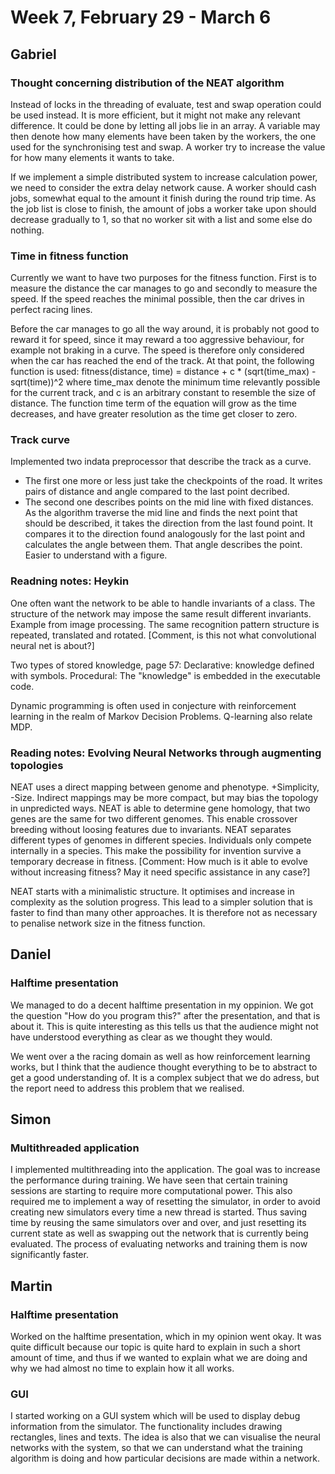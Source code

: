 # Week 7, February 29 - March 6


## Gabriel

### Thought concerning distribution of the NEAT algorithm
Instead of locks in the threading of evaluate, test and swap operation could be used instead. It is more efficient, but it might not make any relevant difference. It could be done by letting all jobs lie in an array. A variable may then denote how many elements have been taken by the workers, the one used for the synchronising test and swap. A worker try to increase the value for how many elements it wants to take.

If we implement a simple distributed system to increase calculation power, we need to consider the extra delay network cause. A worker should cash jobs, somewhat equal to the amount it finish during the round trip time. As the job list is close to finish, the amount of jobs a worker take upon should decrease gradually to 1, so that no worker sit with a list and some else do nothing. 


### Time in fitness function
Currently we want to have two purposes for the fitness function. First is to measure the distance the car manages to go and secondly to measure the speed. If the speed reaches the minimal possible, then the car drives in perfect racing lines.

Before the car manages to go all the way around, it is probably not good to reward it for speed, since it may reward a too aggressive behaviour, for example not braking in a curve. The speed is therefore only considered when the car has reached the end of the track. At that point, the following function is used:
fitness(distance, time) = distance + c * (sqrt(time_max) - sqrt(time))^2
where time_max denote the minimum time relevantly possible for the current track, and c is an arbitrary constant to resemble the size of distance. The function time term of the equation will grow as the time decreases, and have greater resolution as the time get closer to zero.


### Track curve
Implemented two indata preprocessor that describe the track as a curve. 
 - The first one more or less just take the checkpoints of the road. It writes pairs of distance and angle compared to the last point decribed.
 - The second one describes points on the mid line with fixed distances. As the algorithm traverse the mid line and finds the next point that should be described, it takes the direction from the last found point. It compares it to the direction found analogously for the last point and calculates the angle between them. That angle describes the point. Easier to understand with a figure.

### Readning notes: Heykin
One often want the network to be able to handle invariants of a class. The structure of the network may impose the same result different invariants. Example from image processing. The same recognition pattern structure is repeated, translated and rotated. [Comment, is this not what convolutional neural net is about?]

Two types of stored knowledge, page 57: Declarative: knowledge defined with symbols. Procedural: The "knowledge" is embedded in the executable code.

Dynamic programming is often used in conjecture with reinforcement learning in the realm of Markov Decision Problems. Q-learning also relate MDP.
  
### Reading notes: Evolving Neural Networks through augmenting topologies
NEAT uses a direct mapping between genome and phenotype. +Simplicity, -Size. Indirect mappings may be more compact, but may bias the topology in unpredicted ways. 
NEAT is able to determine gene homology, that two genes are the same for two different genomes. This enable crossover breeding without loosing features due to invariants.
NEAT separates different types of genomes in different species. Individuals only compete internally in a species. This make the possibility for invention survive a temporary decrease in fitness. [Comment: How much is it able to evolve without increasing fitness? May it need specific assistance in any case?]

NEAT starts with a minimalistic structure. It optimises and increase in complexity as the solution progress. This lead to a simpler solution that is faster to find than many other approaches. It is therefore not as necessary to penalise network size in the fitness function.


## Daniel

### Halftime presentation

We managed to do a decent halftime presentation in my oppinion. We got the question "How do you program this?" after the presentation, and that is about it. This is quite interesting as this tells us that the audience might not have understood everything as clear as we thought they would. 


We went over a the racing domain as well as how reinforcement learning works, but I think that the audience thought everything to be to abstract to get a good understanding of. It is a complex subject that we do adress, but the report need to address this problem that we realised.

## Simon

### Multithreaded application
I implemented multithreading into the application. The goal was to increase the performance during training. We have seen that certain training sessions are starting to require more computational power. This also required me to implement a way of resetting the simulator, in order to avoid creating new simulators every time a new thread is started. Thus saving time by reusing the same simulators over and over, and just resetting its current state as well as swapping out the network that is currently being evaluated. The process of evaluating networks and training them is now significantly faster.

## Martin 

### Halftime presentation
Worked on the halftime presentation, which in my opinion went okay. It was quite difficult because our topic is quite hard to explain in such a short amount of time, and thus if we wanted to explain what we are doing and why we had almost no time to explain how it all works. 

### GUI
I started working on a GUI system which will be used to display debug information from the simulator. The functionality includes drawing rectangles, lines and texts. The idea is also that we can visualise the neural networks with the system, so that we can understand what the training algorithm is doing and how particular decisions are made within a network. 
